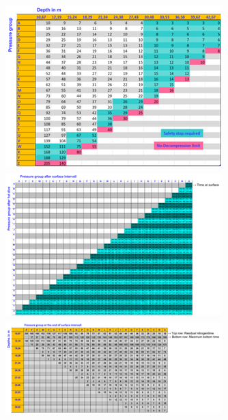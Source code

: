 

![table1: pressure group after dive1](/divingComputer/Visualizations/table1.png)



![table2: pressure group after surface time](/divingComputer/Visualizations/table2SurfaceTime.png)


![table3: maximum bottom time after surface intervall](/divingComputer/Visualizations/table3MaxBottomTime.png)